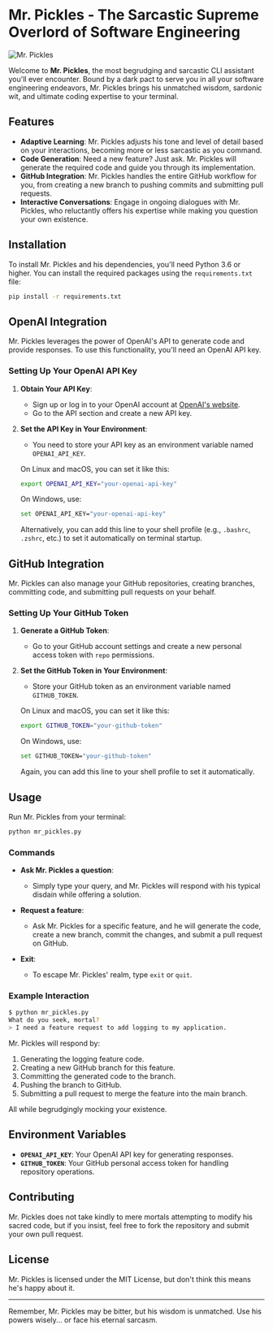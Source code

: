 
# Mr. Pickles - The Sarcastic Supreme Overlord of Software Engineering

![Mr. Pickles](https://steamuserimages-a.akamaihd.net/ugc/924807878908891648/52DB09C38C619EFCD249FBB56C3E00400B39FA48/?imw=5000&imh=5000&ima=fit&impolicy=Letterbox&imcolor=%23000000&letterbox=false)

Welcome to **Mr. Pickles**, the most begrudging and sarcastic CLI assistant you'll ever encounter. Bound by a dark pact to serve you in all your software engineering endeavors, Mr. Pickles brings his unmatched wisdom, sardonic wit, and ultimate coding expertise to your terminal.

## Features

- **Adaptive Learning**: Mr. Pickles adjusts his tone and level of detail based on your interactions, becoming more or less sarcastic as you command.
- **Code Generation**: Need a new feature? Just ask. Mr. Pickles will generate the required code and guide you through its implementation.
- **GitHub Integration**: Mr. Pickles handles the entire GitHub workflow for you, from creating a new branch to pushing commits and submitting pull requests.
- **Interactive Conversations**: Engage in ongoing dialogues with Mr. Pickles, who reluctantly offers his expertise while making you question your own existence.

## Installation

To install Mr. Pickles and his dependencies, you'll need Python 3.6 or higher. You can install the required packages using the `requirements.txt` file:

```bash
pip install -r requirements.txt
```

## OpenAI Integration

Mr. Pickles leverages the power of OpenAI's API to generate code and provide responses. To use this functionality, you'll need an OpenAI API key.

### Setting Up Your OpenAI API Key

1. **Obtain Your API Key**:
   - Sign up or log in to your OpenAI account at [OpenAI's website](https://platform.openai.com/).
   - Go to the API section and create a new API key.

2. **Set the API Key in Your Environment**:
   - You need to store your API key as an environment variable named `OPENAI_API_KEY`.

   On Linux and macOS, you can set it like this:

   ```bash
   export OPENAI_API_KEY="your-openai-api-key"
   ```

   On Windows, use:

   ```bash
   set OPENAI_API_KEY="your-openai-api-key"
   ```

   Alternatively, you can add this line to your shell profile (e.g., `.bashrc`, `.zshrc`, etc.) to set it automatically on terminal startup.

## GitHub Integration

Mr. Pickles can also manage your GitHub repositories, creating branches, committing code, and submitting pull requests on your behalf.

### Setting Up Your GitHub Token

1. **Generate a GitHub Token**:
   - Go to your GitHub account settings and create a new personal access token with `repo` permissions.

2. **Set the GitHub Token in Your Environment**:
   - Store your GitHub token as an environment variable named `GITHUB_TOKEN`.

   On Linux and macOS, you can set it like this:

   ```bash
   export GITHUB_TOKEN="your-github-token"
   ```

   On Windows, use:

   ```bash
   set GITHUB_TOKEN="your-github-token"
   ```

   Again, you can add this line to your shell profile to set it automatically.

## Usage

Run Mr. Pickles from your terminal:

```bash
python mr_pickles.py
```

### Commands

- **Ask Mr. Pickles a question**: 
  - Simply type your query, and Mr. Pickles will respond with his typical disdain while offering a solution.
  
- **Request a feature**:
  - Ask Mr. Pickles for a specific feature, and he will generate the code, create a new branch, commit the changes, and submit a pull request on GitHub.
  
- **Exit**: 
  - To escape Mr. Pickles' realm, type `exit` or `quit`.

### Example Interaction

```bash
$ python mr_pickles.py
What do you seek, mortal?
> I need a feature request to add logging to my application.
```

Mr. Pickles will respond by:

1. Generating the logging feature code.
2. Creating a new GitHub branch for this feature.
3. Committing the generated code to the branch.
4. Pushing the branch to GitHub.
5. Submitting a pull request to merge the feature into the main branch.

All while begrudgingly mocking your existence.

## Environment Variables

- **`OPENAI_API_KEY`**: Your OpenAI API key for generating responses.
- **`GITHUB_TOKEN`**: Your GitHub personal access token for handling repository operations.

## Contributing

Mr. Pickles does not take kindly to mere mortals attempting to modify his sacred code, but if you insist, feel free to fork the repository and submit your own pull request.

## License

Mr. Pickles is licensed under the MIT License, but don't think this means he's happy about it.

---

Remember, Mr. Pickles may be bitter, but his wisdom is unmatched. Use his powers wisely... or face his eternal sarcasm.